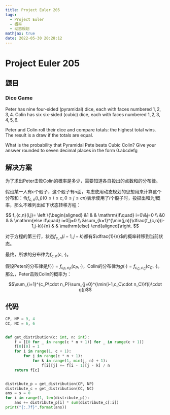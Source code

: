 ```yaml
---
title: Project Euler 205
tags:
  - Project Euler
  - 概率
  - 动态规划
mathjax: true
date: 2022-05-30 20:28:12
---
```


<escape><!-- more --></escape>

# Project Euler 205

## 题目

### Dice Game

Peter has nine four-sided (pyramidal) dice, each with faces numbered $1, 2, 3, 4$.
Colin has six six-sided (cubic) dice, each with faces numbered $1, 2, 3, 4, 5, 6$.

Peter and Colin roll their dice and compare totals: the highest total wins. The result is a draw if the totals are equal.

What is the probability that Pyramidal Pete beats Cubic Colin? Give your answer rounded to seven decimal places in the form 0.abcdefg

## 解决方案

为了求出Peter击败Colin的概率是多少，需要知道各自投出的点数和的分布律。

假设某一人有$c$个骰子，这个骰子有$n$面，考虑使用动态规划的思想用来计算这个分布和：令$f_{c,n}(i,j)(0\le i\le c,0\le j\le cn)$表示使用了$i$个骰子时，投掷出和为$j$概率，那么不难列出如下状态转移方程：

$$
f_{c,n}(i,j)=
\left \{\begin{aligned}
  &1  & & \mathrm{if\quad} i=0\&j=0 \\
  &0 & & \mathrm{else if\quad} i=0|j=0 \\
  &\sum_{k=1}^{\min(j,n)}\dfrac{f_{c,n}(i-1,j-k)}{n} & & \mathrm{else}
\end{aligned}\right.
$$

对于方程的第三行，状态$f_{c,n}(i-1,j-k)$都有$\dfrac{1}{n}$的概率转移到当前状态。

最终，所求的分布律为$f_{c,n}(c,\cdot)$。

假设Peter的分布律是$f(\cdot)=f_{c_P,n_P}(c_P,\cdot)$，Colin的分布律为$g(\cdot)=f_{c_C,n_C}(c_C,\cdot)$。那么，Peter击败Colin的概率为：

$$\sum_{i=1}^{c_P\cdot n_P}\sum_{j=0}^{\min(i-1,c_C\cdot n_C)}f(i)\cdot g(j)$$

## 代码

```py
CP, NP = 9, 4
CC, NC = 6, 6


def get_distribution(c: int, n: int):
    f = [[0 for _ in range(c * n + 1)] for _ in range(c + 1)]
    f[0][0] = 1
    for i in range(1, c + 1):
        for j in range(c * n + 1):
            for k in range(1, min(j, n) + 1):
                f[i][j] += f[i - 1][j - k] / n
    return f[c]


distribute_p = get_distribution(CP, NP)
distribute_c = get_distribution(CC, NC)
ans = s = 0
for i in range(1, len(distribute_p)):
    ans += distribute_p[i] * sum(distribute_c[:i])
print("{:.7f}".format(ans))

```
